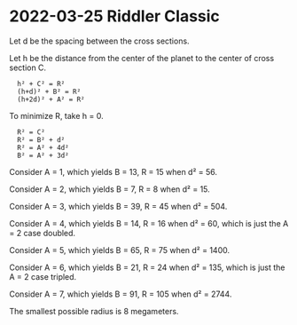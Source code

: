 2022-03-25 Riddler Classic
==========================
Let d be the spacing between the cross sections.

Let h be the distance from the center of the planet to the center of
cross section C.
```
  h² + C² = R²
  (h+d)² + B² = R²
  (h+2d)² + A² = R²
```

To minimize R, take h = 0.
```
  R² = C²
  R² = B² + d²
  R² = A² + 4d²
  B² = A² + 3d²
```

Consider A = 1, which yields B = 13, R = 15 when d² = 56.

Consider A = 2, which yields B = 7, R = 8 when d² = 15.

Consider A = 3, which yields B = 39, R = 45 when d² = 504.

Consider A = 4, which yields B = 14, R = 16 when d² = 60, which is
just the A = 2 case doubled.

Consider A = 5, which yields B = 65, R = 75 when d² = 1400.

Consider A = 6, which yields B = 21, R = 24 when d² = 135, which is
just the A = 2 case tripled.

Consider A = 7, which yields B = 91, R = 105 when d² = 2744.

The smallest possible radius is 8 megameters.

